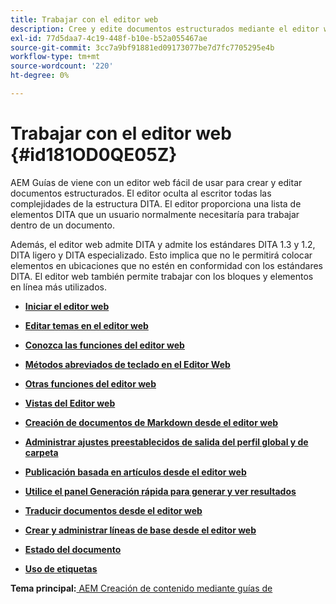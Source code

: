 ```yaml
---
title: Trabajar con el editor web
description: Cree y edite documentos estructurados mediante el editor web. AEM Aprenda a trabajar con el editor web siguiendo los estándares DITA en las guías de la.
exl-id: 77d5daa7-4c19-448f-b10e-b52a055467ae
source-git-commit: 3cc7a9bf91881ed09173077be7d7fc7705295e4b
workflow-type: tm+mt
source-wordcount: '220'
ht-degree: 0%

---
```


# Trabajar con el editor web {#id181OD0QE05Z}

AEM Guías de viene con un editor web fácil de usar para crear y editar documentos estructurados. El editor oculta al escritor todas las complejidades de la estructura DITA. El editor proporciona una lista de elementos DITA que un usuario normalmente necesitaría para trabajar dentro de un documento.

Además, el editor web admite DITA y admite los estándares DITA 1.3 y 1.2, DITA ligero y DITA especializado. Esto implica que no le permitirá colocar elementos en ubicaciones que no estén en conformidad con los estándares DITA. El editor web también permite trabajar con los bloques y elementos en línea más utilizados.

- **[Iniciar el editor web](web-editor-launch-editor.md)**

- **[Editar temas en el editor web](web-editor-edit-topics.md)**

- **[Conozca las funciones del editor web](web-editor-features.md)**

- **[Métodos abreviados de teclado en el Editor Web](web-editor-keyboard-shortcuts.md)**

- **[Otras funciones del editor web](web-editor-other-features.md)**

- **[Vistas del Editor web](web-editor-views.md)**

- **[Creación de documentos de Markdown desde el editor web](web-editor-markdown-topic.md)**

- **[Administrar ajustes preestablecidos de salida del perfil global y de carpeta](web-editor-manage-output-presets.md)**

- **[Publicación basada en artículos desde el editor web](web-editor-article-publishing.md)**

- **[Utilice el panel Generación rápida para generar y ver resultados](web-editor-quick-generate-panel.md)**

- **[Traducir documentos desde el editor web](translate-documents-web-editor.md)**

- **[Crear y administrar líneas de base desde el editor web](web-editor-baseline.md)**

- **[Estado del documento](web-editor-document-states.md)**

- **[Uso de etiquetas](web-editor-use-label.md)**


**Tema principal:**[ AEM Creación de contenido mediante guías de](authoring-content-xml-doc.md)
